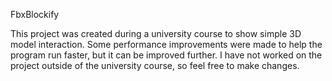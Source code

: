 FbxBlockify

This project was created during a university course to show simple 3D model interaction. Some performance improvements were made to help the program run faster, but it can be improved further. I have not worked on the project outside of the university course, so feel free to make changes.
